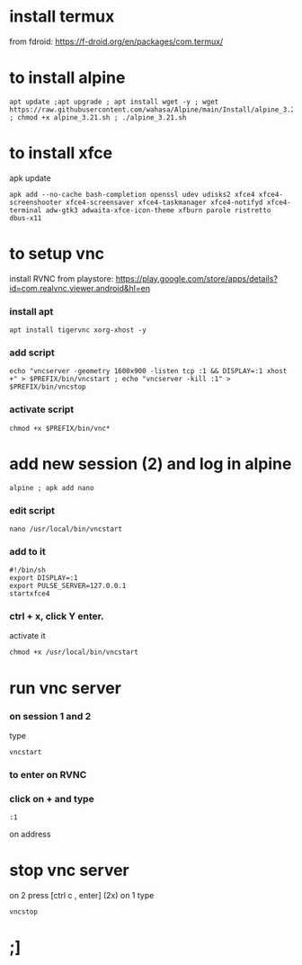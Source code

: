 # install termux 
from fdroid: https://f-droid.org/en/packages/com.termux/

# to install alpine

```
apt update ;apt upgrade ; apt install wget -y ; wget https://raw.githubusercontent.com/wahasa/Alpine/main/Install/alpine_3.21.sh ; chmod +x alpine_3.21.sh ; ./alpine_3.21.sh
```

# to install xfce

apk update
```
apk add --no-cache bash-completion openssl udev udisks2 xfce4 xfce4-screenshooter xfce4-screensaver xfce4-taskmanager xfce4-notifyd xfce4-terminal adw-gtk3 adwaita-xfce-icon-theme xfburn parole ristretto dbus-x11
```

# to setup vnc
install RVNC from playstore: https://play.google.com/store/apps/details?id=com.realvnc.viewer.android&hl=en

### install apt
```
apt install tigervnc xorg-xhost -y
```
### add script
```
echo "vncserver -geometry 1600x900 -listen tcp :1 && DISPLAY=:1 xhost +" > $PREFIX/bin/vncstart ; echo "vncserver -kill :1" > $PREFIX/bin/vncstop
```
### activate script
```
chmod +x $PREFIX/bin/vnc*
```
# add new session (2) and log in alpine

```
alpine ; apk add nano
```
### edit script
```
nano /usr/local/bin/vncstart
```
### add to it
```
#!/bin/sh
export DISPLAY=:1
export PULSE_SERVER=127.0.0.1
startxfce4
```

### ctrl + x, click Y enter.

activate it
```
chmod +x /usr/local/bin/vncstart
```
# run vnc server
### on session 1 and 2
type
```
vncstart
```
### to enter on RVNC
### click on + and type
```
:1
```
on address
# stop vnc server 
on 2 press [ctrl c , enter] (2x)
on 1 type
```
vncstop
```
# ;]

